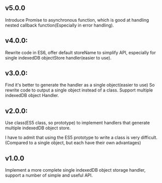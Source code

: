 ## v5.0.0

Introduce Promise to asynchronous function, which is good at handling nested callback function(Especially in error handling).

## v4.0.0:

Rewrite code in ES6, offer default storeName to simplify API, especially for single indexedDB objectStore handler(easier to use).

## v3.0.0:

Find it's better to generate the handler as a single object(easier to use) So rewrite code to output a single object instead of a class. Support multiple indexedDB object Handler.

## v2.0.0:

Use class(ES5 class, so prototype) to implement handlers that generate multiple indexedDB object store.

I have to admit that using the ES5 prototype to write a class is very difficult.(Compared to a single object, but each have their own advantages)

## v1.0.0

Implement a more complete single indexedDB object storage handler, support a number of simple and useful API.